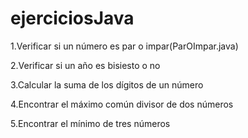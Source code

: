 # ejerciciosJava

1.Verificar si un número es par o impar(ParOImpar.java)

2.Verificar si un año es bisiesto o no

3.Calcular la suma de los dígitos de un número

4.Encontrar el máximo común divisor de dos números

5.Encontrar el mínimo de tres números
